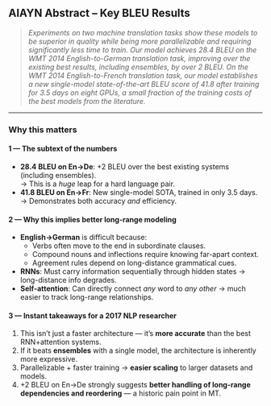 ## AIAYN Abstract – Key BLEU Results

> *Experiments on two machine translation tasks show these models to be superior in quality while being more parallelizable and requiring significantly less time to train. Our model achieves 28.4 BLEU on the WMT 2014 English-to-German translation task, improving over the existing best results, including ensembles, by over 2 BLEU. On the WMT 2014 English-to-French translation task, our model establishes a new single-model state-of-the-art BLEU score of 41.8 after training for 3.5 days on eight GPUs, a small fraction of the training costs of the best models from the literature.*  

---

### **Why this matters**

#### **1 — The subtext of the numbers**
- **28.4 BLEU on En→De**: +2 BLEU over the best existing systems (including ensembles).  
  → This is a *huge* leap for a hard language pair.
- **41.8 BLEU on En→Fr**: New single-model SOTA, trained in only 3.5 days.  
  → Demonstrates both accuracy *and* efficiency.

#### **2 — Why this implies better long-range modeling**
- **English→German** is difficult because:
  - Verbs often move to the end in subordinate clauses.
  - Compound nouns and inflections require knowing far-apart context.
  - Agreement rules depend on long-distance grammatical cues.
- **RNNs**: Must carry information sequentially through hidden states → long-distance info degrades.
- **Self-attention**: Can directly connect *any* word to *any other* → much easier to track long-range relationships.

#### **3 — Instant takeaways for a 2017 NLP researcher**
1. This isn’t just a faster architecture — it’s **more accurate** than the best RNN+attention systems.
2. If it beats **ensembles** with a single model, the architecture is inherently more expressive.
3. Parallelizable + faster training → **easier scaling** to larger datasets and models.
4. +2 BLEU on En→De strongly suggests **better handling of long-range dependencies and reordering** — a historic pain point in MT.

